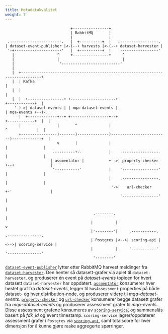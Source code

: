 ```yaml
---
title: Metadatakvalitet
weight: 7
---
```


```goat
                             +----------------+
                             | RabbitMQ       |
                             |                |
 .-----------------------.   |  +----------+  |   .-----------------.
| dataset-event-publisher |<-(--+ harvests |<-(--+ dataset-harvester |
 '-+---------------------'   |  +----------+  |   '-----------------'
   |                   ^     +----------------+     ^
   |                   |                            |
   |                    '--------------------------'
   |
   |  +-------------------------------------------------------------------------------+
   |  | Kafka                                                                         |
   |  |                                                                               |
   |  |  +----------------+ +--------------------+                    +------------+  |
    '-)->| dataset-events | | mqa-dataset-events |                    | mqa-events +--)-.
      |  +-------------+--+ +-----------------+--+                    +------------+  |  |
      |                |       ^              |                         ^             |  |
      +----------------)-------)--------------)-------------------------)-------------+  |
                       v       |              |                         |                |
                     .---------+-.            |    .----------------.   |                |
                    | assmentator |           +-->| property-checker +--+                |
                     '-----------'            |    '----------------'   |                |
                                              |    .----------------.   |                |
                                               '->|   url-checker    +-'                 |
                                                   '----------------'                    |
                                                                                         |
                                       .--------.                                        |
                                      |          |                                       v
                                      |'--------'|     .-----------.      .---------------.
                                      | Postgres |<-->| scoring-api |<-->| scoring-service |
                                      |          |     '-----------'      '---------------'
                                       '--------'

```

[`dataset-event-publisher`](https://github.com/Informasjonsforvaltning/fdk-dataset-event-publisher)
lytter etter RabbitMQ harvest meldinger fra
[`dataset-harvester`](https://github.com/Informasjonsforvaltning/fdk-dataset-harvester).
Den henter så datasett-grafer via apiet til `dataset-harvester`,
og produserer én event på _dataset-events_ topicen for hvert datasett `dataset-harvester` har oppdatert.
[`assmentator`](https://github.com/Informasjonsforvaltning/fdk-mqa-assmentator)
konsumerer hver høstet graf fra _dataset-events_,
legger til `hasAssessment` properties på både dataset- og hver distribution-node,
og produserer videre til _mqa-dataset-events_.
[`property-checker`](https://github.com/Informasjonsforvaltning/fdk-mqa-property-checker) og
[`url-checker`](https://github.com/Informasjonsforvaltning/fdk-mqa-url-checker)
konsumerer begge datasett grafer fra _mqa-dataset-events_
og produserer assessment grafer til _mqa-events_.
Disse assessment grafene konsumeres av
[`scoring-service`](https://github.com/Informasjonsforvaltning/fdk-mqa-scoring-service),
og sammenslås basert på _fdk_id_ og event timestamp.
`scoring-service` lagrer/oppdaterer assessment grafer i `Postgres` via
[`scoring-api`](https://github.com/Informasjonsforvaltning/fdk-mqa-scoring-api),
samt totalscore for hver dimensjon for å kunne gjøre raske aggregerte spørringer.
